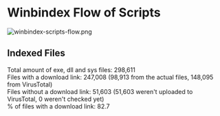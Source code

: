 # Winbindex Flow of Scripts

![winbindex-scripts-flow.png](winbindex-scripts-flow.png)

## Indexed Files

<!--FileStats-->
Total amount of exe, dll and sys files: 298,611  
Files with a download link: 247,008 (98,913 from the actual files, 148,095 from VirusTotal)  
Files without a download link: 51,603 (51,603 weren't uploaded to VirusTotal, 0 weren't checked yet)  
% of files with a download link: 82.7  
<!--/FileStats-->
